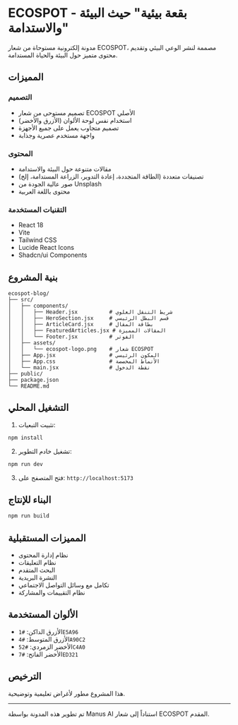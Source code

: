 # ECOSPOT - بقعة بيئية" حيث البيئة والاستدامة"

مدونة إلكترونية مستوحاة من شعار ECOSPOT، مصممة لنشر الوعي البيئي وتقديم محتوى متميز حول البيئة والحياة المستدامة.

## المميزات

### التصميم
- تصميم مستوحى من شعار ECOSPOT الأصلي
- استخدام نفس لوحة الألوان (الأزرق والأخضر)
- تصميم متجاوب يعمل على جميع الأجهزة
- واجهة مستخدم عصرية وجذابة

### المحتوى
- مقالات متنوعة حول البيئة والاستدامة
- تصنيفات متعددة (الطاقة المتجددة، إعادة التدوير، الزراعة المستدامة، إلخ)
- صور عالية الجودة من Unsplash
- محتوى باللغة العربية

### التقنيات المستخدمة
- React 18
- Vite
- Tailwind CSS
- Lucide React Icons
- Shadcn/ui Components

## بنية المشروع

```
ecospot-blog/
├── src/
│   ├── components/
│   │   ├── Header.jsx          # شريط التنقل العلوي
│   │   ├── HeroSection.jsx     # قسم البطل الرئيسي
│   │   ├── ArticleCard.jsx     # بطاقة المقال
│   │   ├── FeaturedArticles.jsx # المقالات المميزة
│   │   └── Footer.jsx          # الفوتر
│   ├── assets/
│   │   └── ecospot-logo.png    # شعار ECOSPOT
│   ├── App.jsx                 # المكون الرئيسي
│   ├── App.css                 # الأنماط المخصصة
│   └── main.jsx                # نقطة الدخول
├── public/
├── package.json
└── README.md
```

## التشغيل المحلي

1. تثبيت التبعيات:
```bash
npm install
```

2. تشغيل خادم التطوير:
```bash
npm run dev
```

3. فتح المتصفح على: `http://localhost:5173`

## البناء للإنتاج

```bash
npm run build
```

## المميزات المستقبلية

- نظام إدارة المحتوى
- نظام التعليقات
- البحث المتقدم
- النشرة البريدية
- تكامل مع وسائل التواصل الاجتماعي
- نظام التقييمات والمشاركة

## الألوان المستخدمة

- الأزرق الداكن: `#1E5A96`
- الأزرق المتوسط: `#4A90C2`
- الأخضر الزمردي: `#52C4A0`
- الأخضر الفاتح: `#7ED321`

## الترخيص

هذا المشروع مطور لأغراض تعليمية وتوضيحية.

---

تم تطوير هذه المدونة بواسطة Manus AI استناداً إلى شعار ECOSPOT المقدم.

